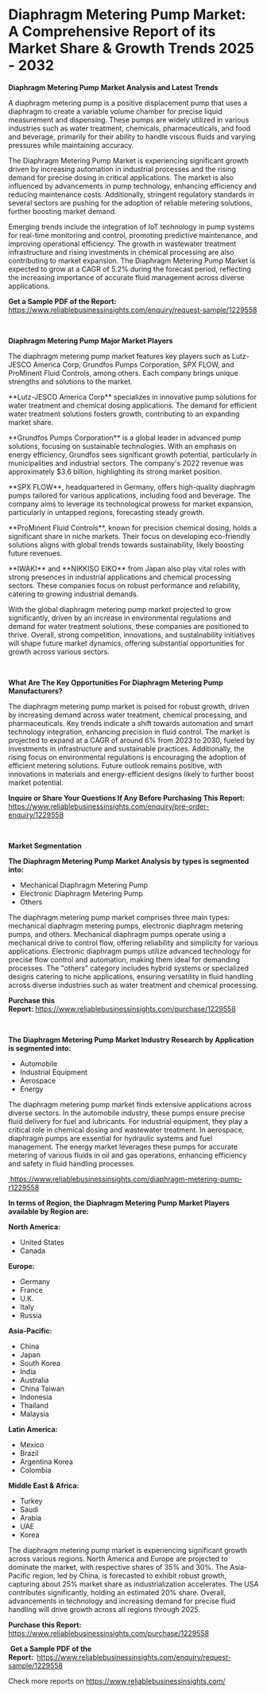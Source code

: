 <p><h1>Diaphragm Metering Pump Market: A Comprehensive Report of its Market Share & Growth Trends 2025 - 2032</h1></p><p><strong>Diaphragm Metering Pump Market Analysis and Latest Trends</strong></p>
<p><p>A diaphragm metering pump is a positive displacement pump that uses a diaphragm to create a variable volume chamber for precise liquid measurement and dispensing. These pumps are widely utilized in various industries such as water treatment, chemicals, pharmaceuticals, and food and beverage, primarily for their ability to handle viscous fluids and varying pressures while maintaining accuracy.</p><p>The Diaphragm Metering Pump Market is experiencing significant growth driven by increasing automation in industrial processes and the rising demand for precise dosing in critical applications. The market is also influenced by advancements in pump technology, enhancing efficiency and reducing maintenance costs. Additionally, stringent regulatory standards in several sectors are pushing for the adoption of reliable metering solutions, further boosting market demand.</p><p>Emerging trends include the integration of IoT technology in pump systems for real-time monitoring and control, promoting predictive maintenance, and improving operational efficiency. The growth in wastewater treatment infrastructure and rising investments in chemical processing are also contributing to market expansion. The Diaphragm Metering Pump Market is expected to grow at a CAGR of 5.2% during the forecast period, reflecting the increasing importance of accurate fluid management across diverse applications.</p></p>
<p><strong>Get a Sample PDF of the Report:&nbsp;</strong> <a href="https://www.reliablebusinessinsights.com/enquiry/request-sample/1229558?utm_campaign=2475&utm_medium=2&utm_source=Github&utm_content=ia&utm_term=18022025&utm_id=diaphragm-metering-pump">https://www.reliablebusinessinsights.com/enquiry/request-sample/1229558</a></p>
<p>&nbsp;</p>
<p><strong>Diaphragm Metering Pump Major Market Players</strong></p>
<p><p>The diaphragm metering pump market features key players such as Lutz-JESCO America Corp, Grundfos Pumps Corporation, SPX FLOW, and ProMinent Fluid Controls, among others. Each company brings unique strengths and solutions to the market.</p><p>**Lutz-JESCO America Corp** specializes in innovative pump solutions for water treatment and chemical dosing applications. The demand for efficient water treatment solutions fosters growth, contributing to an expanding market share.</p><p>**Grundfos Pumps Corporation** is a global leader in advanced pump solutions, focusing on sustainable technologies. With an emphasis on energy efficiency, Grundfos sees significant growth potential, particularly in municipalities and industrial sectors. The company's 2022 revenue was approximately $3.6 billion, highlighting its strong market position.</p><p>**SPX FLOW**, headquartered in Germany, offers high-quality diaphragm pumps tailored for various applications, including food and beverage. The company aims to leverage its technological prowess for market expansion, particularly in untapped regions, forecasting steady growth.</p><p>**ProMinent Fluid Controls**, known for precision chemical dosing, holds a significant share in niche markets. Their focus on developing eco-friendly solutions aligns with global trends towards sustainability, likely boosting future revenues.</p><p>**IWAKI** and **NIKKISO EIKO** from Japan also play vital roles with strong presences in industrial applications and chemical processing sectors. These companies focus on robust performance and reliability, catering to growing industrial demands.</p><p>With the global diaphragm metering pump market projected to grow significantly, driven by an increase in environmental regulations and demand for water treatment solutions, these companies are positioned to thrive. Overall, strong competition, innovations, and sustainability initiatives will shape future market dynamics, offering substantial opportunities for growth across various sectors.</p></p>
<p>&nbsp;</p>
<p><strong>What Are The Key Opportunities For Diaphragm Metering Pump Manufacturers?</strong></p>
<p><p>The diaphragm metering pump market is poised for robust growth, driven by increasing demand across water treatment, chemical processing, and pharmaceuticals. Key trends indicate a shift towards automation and smart technology integration, enhancing precision in fluid control. The market is projected to expand at a CAGR of around 6% from 2023 to 2030, fueled by investments in infrastructure and sustainable practices. Additionally, the rising focus on environmental regulations is encouraging the adoption of efficient metering solutions. Future outlook remains positive, with innovations in materials and energy-efficient designs likely to further boost market potential.</p></p>
<p><strong>Inquire or Share Your Questions If Any Before Purchasing This Report:</strong> <a href="https://www.reliablebusinessinsights.com/enquiry/pre-order-enquiry/1229558?utm_campaign=2475&utm_medium=2&utm_source=Github&utm_content=ia&utm_term=18022025&utm_id=diaphragm-metering-pump">https://www.reliablebusinessinsights.com/enquiry/pre-order-enquiry/1229558</a></p>
<p>&nbsp;</p>
<p><strong>Market Segmentation</strong></p>
<p><strong>The Diaphragm Metering Pump Market Analysis by types is segmented into:</strong></p>
<p><ul><li>Mechanical Diaphragm Metering Pump</li><li>Electronic Diaphragm Metering Pump</li><li>Others</li></ul></p>
<p><p>The diaphragm metering pump market comprises three main types: mechanical diaphragm metering pumps, electronic diaphragm metering pumps, and others. Mechanical diaphragm pumps operate using a mechanical drive to control flow, offering reliability and simplicity for various applications. Electronic diaphragm pumps utilize advanced technology for precise flow control and automation, making them ideal for demanding processes. The "others" category includes hybrid systems or specialized designs catering to niche applications, ensuring versatility in fluid handling across diverse industries such as water treatment and chemical processing.</p></p>
<p><strong>Purchase this Report:&nbsp;</strong><a href="https://www.reliablebusinessinsights.com/purchase/1229558?utm_campaign=2475&utm_medium=2&utm_source=Github&utm_content=ia&utm_term=18022025&utm_id=diaphragm-metering-pump">https://www.reliablebusinessinsights.com/purchase/1229558</a></p>
<p>&nbsp;</p>
<p><strong>The Diaphragm Metering Pump Market Industry Research by Application is segmented into:</strong></p>
<p><ul><li>Automobile</li><li>Industrial Equipment</li><li>Aerospace</li><li>Energy</li></ul></p>
<p><p>The diaphragm metering pump market finds extensive applications across diverse sectors. In the automobile industry, these pumps ensure precise fluid delivery for fuel and lubricants. For industrial equipment, they play a critical role in chemical dosing and wastewater treatment. In aerospace, diaphragm pumps are essential for hydraulic systems and fuel management. The energy market leverages these pumps for accurate metering of various fluids in oil and gas operations, enhancing efficiency and safety in fluid handling processes.</p></p>
<p><a href="https://www.reliablebusinessinsights.com/diaphragm-metering-pump-r1229558?utm_campaign=2475&utm_medium=2&utm_source=Github&utm_content=ia&utm_term=18022025&utm_id=diaphragm-metering-pump">&nbsp;https://www.reliablebusinessinsights.com/diaphragm-metering-pump-r1229558</a></p>
<p><strong>In terms of Region, the Diaphragm Metering Pump Market Players available by Region are:</strong></p>
<p>
    <p> <strong> North America: </strong>
        <ul>
            <li>United States</li>
            <li>Canada</li>
        </ul>
        </p> 
    <p> <strong> Europe: </strong>
        <ul>
            <li>Germany</li>
            <li>France</li>
            <li>U.K.</li>
            <li>Italy</li>
            <li>Russia</li>
        </ul>
        </p> 
    <p> <strong> Asia-Pacific: </strong>
        <ul>
            <li>China</li>
            <li>Japan</li>
            <li>South Korea</li>
            <li>India</li>
            <li>Australia</li>
            <li>China Taiwan</li>
            <li>Indonesia</li>
            <li>Thailand</li>
            <li>Malaysia</li>
        </ul>
        </p> 
    <p> <strong> Latin America: </strong>
        <ul>
            <li>Mexico</li>
            <li>Brazil</li>
            <li>Argentina Korea</li>
            <li>Colombia</li>
        </ul>
        </p> 
    <p> <strong> Middle East & Africa: </strong>
        <ul>
            <li>Turkey</li>
            <li>Saudi</li>
            <li>Arabia</li>
            <li>UAE</li>
            <li>Korea</li>
        </ul>
    </p>
    </p>
<p><p>The diaphragm metering pump market is experiencing significant growth across various regions. North America and Europe are projected to dominate the market, with respective shares of 35% and 30%. The Asia-Pacific region, led by China, is forecasted to exhibit robust growth, capturing about 25% market share as industrialization accelerates. The USA contributes significantly, holding an estimated 20% share. Overall, advancements in technology and increasing demand for precise fluid handling will drive growth across all regions through 2025.</p></p>
<p><strong>Purchase this Report: </strong><a href="https://www.reliablebusinessinsights.com/purchase/1229558?utm_campaign=2475&utm_medium=2&utm_source=Github&utm_content=ia&utm_term=18022025&utm_id=diaphragm-metering-pump">https://www.reliablebusinessinsights.com/purchase/1229558</a></p>
<p>&nbsp;<strong>Get a Sample PDF of the Report:&nbsp;&nbsp;</strong><a href="https://www.reliablebusinessinsights.com/enquiry/request-sample/1229558?utm_campaign=2475&utm_medium=2&utm_source=Github&utm_content=ia&utm_term=18022025&utm_id=diaphragm-metering-pump">https://www.reliablebusinessinsights.com/enquiry/request-sample/1229558</a></p>
<p><strong></strong></p>
<p>Check more reports on <a href="https://www.reliablebusinessinsights.com/?utm_campaign=2475&utm_medium=2&utm_source=Github&utm_content=ia&utm_term=18022025&utm_id=diaphragm-metering-pump">https://www.reliablebusinessinsights.com/</a></p>